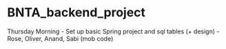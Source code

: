 # BNTA_backend_project

Thursday Morning - Set up basic Spring project and sql tables (+ design) - Rose, Oliver, Anand, Sabi (mob code)
